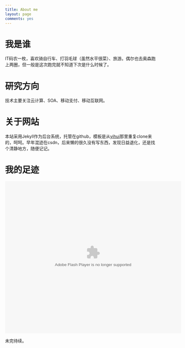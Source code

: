 ```yaml
---
title: About me
layout: page
comments: yes
---
```


# 我是谁

IT码农一枚，喜欢骑自行车、打羽毛球（虽然水平很菜）、旅游。偶尔也去奥森跑上两圈，但一般是这次跑完就不知道下次是什么时候了。

# 研究方向

技术主要关注云计算、SOA、移动支付、移动互联网。


# 关于网站

本站采用Jekyll作为后台系统，托管在github，模板是从[yihui](http://yihui.name)那里重复clone来的，呵呵。早年混迹在csdn，后来懒的很久没有写东西，发现日益退化，还是找个清静地方，随便记记。

# 我的足迹

<embed allowscriptaccess='always' src='http://www.dituhui.com/swfs/FootPrint_Show_V1.swf?map_id=36822&base_server=http://www.dituhui.com&initlevel=5&center=11789697,4730298&is_vip=&base_layer=dituhui&map_action=embed_map' quality='high' allowfullscreen='true' wmode='transparent' type='application/x-shockwave-flash' height='500' align='middle' width='580'><div style='margin-bottom:5px'>


未完待续。

